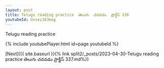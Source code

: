 ```yaml
---
layout: post
title: Telugu reading practice  తెలుగు  చదవడం  ప్రాక్టీస్ 338
youtubeId: UvsezJ63kog
---
```

 
 
Telugu reading practice
 
 
 
 
 


{% include youtubePlayer.html id=page.youtubeId %}
 
[Next]({{ site.baseurl }}{% link  split2/_posts/2023-04-30-Telugu reading practice  తెలుగు  చదవడం  ప్రాక్టీస్ 337.md%})
 
